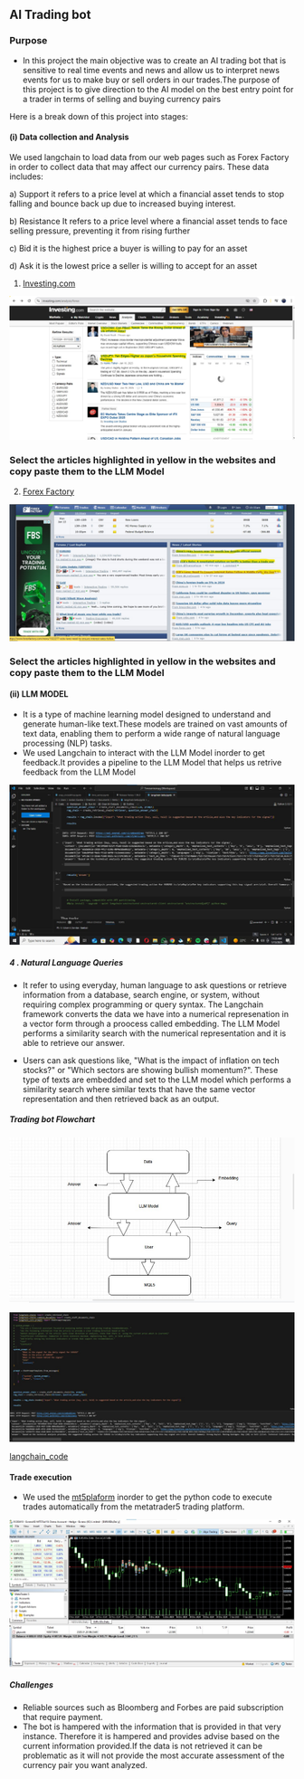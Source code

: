 ## AI Trading bot
### Purpose
- In this project the main objective was to create an AI trading bot that is sensitive to real time events and news and allow us to interpret news events for us to make buy or sell orders in our trades.The purpose of this project is to give direction to the AI model on the best entry point for a trader in terms of selling and buying currency pairs

Here is a break down of this project into stages:
#### (i) Data collection and Analysis
We used langchain to load data from our web pages such as Forex Factory in order to collect data that may affect our currency pairs. These data includes:
  
a)  Support it refers to a price level at which a financial asset tends to stop falling and bounce back up due to increased buying interest.

b)  Resistance It refers to a price level where a financial asset tends to face selling pressure, preventing it from rising further

c)  Bid  it is the highest price a buyer is willing to pay for an asset

d)  Ask it is the lowest price a seller is willing to accept for an asset
  
1. [Investing.com](https://www.investing.com/)
   
![Investing.com_Screenshot](https://github.com/JORDANGAMBA99/Data-Science-Projects/blob/3039c4cdf00f3ac25676b78c8eadb312718fce9d/Building%20a%20trading%20AI%20bot/Forex%20Screenshot.jpg)

### Select the articles highlighted in yellow in the websites and copy paste them to the LLM Model
   
2. [Forex Factory](https://www.forexfactory.com/)

![Forex Factory](https://github.com/JORDANGAMBA99/Data-Science-Projects/blob/a3d23bc30a2e75e4f5264b42f5a50422ef728bc5/Building%20a%20trading%20AI%20bot/Forex%20Factory%20Screenshot.jpg)

### Select the articles highlighted in yellow in the websites and copy paste them to the LLM Model

#### (ii) LLM MODEL
- It is a type of machine learning model designed to understand and generate human-like text.These models are trained on vast amounts of text data, enabling them to perform a wide range of natural language processing (NLP) tasks.
- We used Langchain to interact with the LLM Model inorder to get feedback.It provides a pipeline to the LLM Model that helps us retrive feedback from the LLM Model


![Strategy_Execution](https://github.com/JORDANGAMBA99/Data-Science-Projects/blob/df271df50aaf8401b101ede08858a3b4920704e5/Building%20a%20trading%20AI%20bot/Strategy_Execution.jpg)

##### 4 . Natural Language Queries
- It refer to using everyday, human language to ask questions or retrieve information from a database, search engine, or system, without requiring complex programming or query syntax. The Langchain framework converts the data we have into a numerical represenation in a vector form through a proocess called embedding. The LLM Model performs a similarity search with the numerical representation and it is able to retrieve our answer.
  
- Users can ask questions like, "What is the impact of inflation on tech stocks?" or "Which sectors are showing bullish momentum?". These type of texts are embedded and set to the LLM model which performs a similarity search where similar texts that have the same vector representation and then retrieved back as an output.

##### Trading bot Flowchart
![Trading_bot_Flowchart](https://github.com/JORDANGAMBA99/Data-Science-Projects/blob/2aa59608b1a83a752c53eee9d9ad9ec45e82f6d0/Building%20a%20trading%20AI%20bot/Trading%20bot%20flow%20chart.jpg)

![System_prompt](https://github.com/JORDANGAMBA99/Data-Science-Projects/blob/b1a4dc13c445eea8c9490cd40fea7ab43407ba45/Building%20a%20trading%20AI%20bot/System%20prompt.jpg)

[langchain_code](https://github.com/JORDANGAMBA99/Data-Science-Projects/blob/1d2422d4df0cdca282d4c39e7077b3f29a11307a/Building%20a%20trading%20AI%20bot/langchain%20beta%20-%20Copy%20for%20github.ipynb)


#### Trade execution
- We used the [mt5plaform](https://www.mql5.com/en/docs/python_metatrader5) inorder to get the python code to execute trades automatically from the metatrader5 trading platform.

![Trade Execution](https://github.com/JORDANGAMBA99/Data-Science-Projects/blob/afe9174b71da863798cf95f224c33c9ae751fbd7/Building%20a%20trading%20AI%20bot/Trade%20executed.jpg)


##### Challenges
- Reliable sources such as Bloomberg and Forbes are paid subscription that require payment.
- The bot is hampered with the information that is provided in that very instance. Therefore it is hampered and provides advise based on the current information provided.If the data is not retrieved it can be problematic as it will not provide the most accurate assessment of the currency pair you want analyzed.
